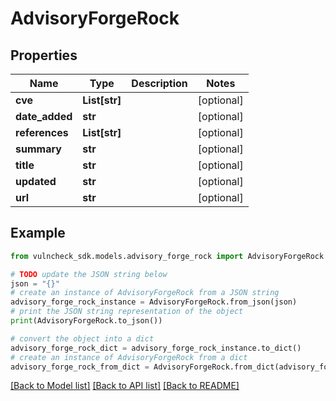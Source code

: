 # AdvisoryForgeRock


## Properties

Name | Type | Description | Notes
------------ | ------------- | ------------- | -------------
**cve** | **List[str]** |  | [optional] 
**date_added** | **str** |  | [optional] 
**references** | **List[str]** |  | [optional] 
**summary** | **str** |  | [optional] 
**title** | **str** |  | [optional] 
**updated** | **str** |  | [optional] 
**url** | **str** |  | [optional] 

## Example

```python
from vulncheck_sdk.models.advisory_forge_rock import AdvisoryForgeRock

# TODO update the JSON string below
json = "{}"
# create an instance of AdvisoryForgeRock from a JSON string
advisory_forge_rock_instance = AdvisoryForgeRock.from_json(json)
# print the JSON string representation of the object
print(AdvisoryForgeRock.to_json())

# convert the object into a dict
advisory_forge_rock_dict = advisory_forge_rock_instance.to_dict()
# create an instance of AdvisoryForgeRock from a dict
advisory_forge_rock_from_dict = AdvisoryForgeRock.from_dict(advisory_forge_rock_dict)
```
[[Back to Model list]](../README.md#documentation-for-models) [[Back to API list]](../README.md#documentation-for-api-endpoints) [[Back to README]](../README.md)


